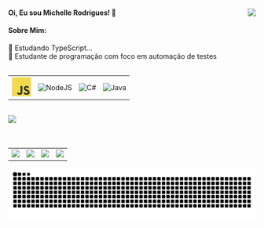 #### Oi, Eu sou Michelle Rodrigues! 👋 <img align="right" height="100em" src="https://media.discordapp.net/attachments/882798420903989271/889307617283952690/Webp.net-gifmaker.gif?width=406&height=406"/>

#### Sobre Mim:

🚧 Estudando TypeScript...
<br>
🎯 Estudante de programação com foco em automação de testes
<br>
<br>
<table align = "center">
  <td>
    <img title="JavaScript" width="40" src="https://raw.githubusercontent.com/devicons/devicon/master/icons/javascript/javascript-original.svg">
  </td>
   <td>
     <img title="NodeJS" width="40" src="https://walde.co/wp-content/uploads/2016/09/nodejs_logo.png">
   </td>
   <td>
      <img title="C#" width="40" src="https://cdn.jsdelivr.net/gh/devicons/devicon/icons/csharp/csharp-original.svg">
   </td>
    <td>
       <img title="Java" width="40" src="https://cdn.jsdelivr.net/gh/devicons/devicon/icons/java/java-original.svg">
    </td>
 </table>
 
<br>

 <div>
  <href="https://github.com/michellecrodrigues">
  <img height="150em" src="https://github-readme-stats.vercel.app/api?username=michellecrodrigues&show_icons=true&theme=tokyonight&include_all_commits=true&count_private=true"/>
 </div>
	
<br>
<br>
<table align="center">
<td>
  <a href="https://instagram.com/michellec_rodrigues" target="_blank"><img src="https://img.shields.io/badge/-Instagram-%23E4405F?style=for-the-badge&logo=instagram&logoColor=white" target="_blank"></a>
</td>
<td>
 <a href="https://discord.gg/mi_passos#0723" target="_blank"><img src="https://img.shields.io/badge/Discord-7289DA?style=for-the-badge&logo=discord&logoColor=white" target="_blank"></a>
</td>
<td>
  <a href = "mailto:michellechavesrodrigues1986@gmail.com"><img src="https://img.shields.io/badge/-Gmail-%23333?style=for-the-badge&logo=gmail&logoColor=white" target="_blank"></a>
</td>
<td>
  <a href="https://www.linkedin.com/in/michelle-rodrigues-passos-17070131" target="_blank"><img src="https://img.shields.io/badge/-LinkedIn-%230077B5?style=for-the-badge&logo=linkedin&logoColor=white" target="_blank"></a> 
</td>
</table>	
	
	
	

 ![Snake animation](https://github.com/michellecrodrigues/michellecrodrigues/blob/output/github-contribution-grid-snake.svg)
	
